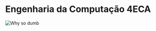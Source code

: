 # Engenharia da Computação 4ECA

![Why so dumb](http://s12.postimg.org/b4hmt4vd9/average_high_school_programmer_meme_generator_in.jpg)
